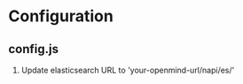 Configuration
=============

config.js
---------

1. Update elasticsearch URL to 'your-openmind-url/napi/es/'